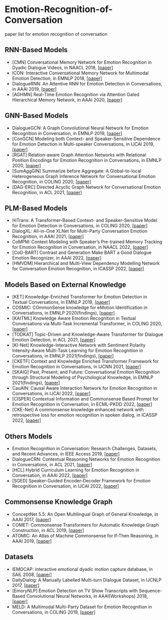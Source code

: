 # Emotion-Recognition-of-Conversation

paper list for emotion recognition of conversation

## RNN-Based Models

- [CMN] Conversational Memory Network for Emotion Recognition in Dyadic Dialogue Videos, in NAACL 2018, [[paper]](https://aclanthology.org/N18-1193/)
- ICON: Interactive Conversational Memory Network for Multimodal Emotion Detection, in EMNLP 2018, [[paper]](https://aclanthology.org/D18-1280/)
- DialogueRNN: An Attentive RNN for Emotion Detection in Conversations, in AAAI 2019, [[paper]](https://ojs.aaai.org/index.php/AAAI/article/view/4657)
- [AGHMN] Real-Time Emotion Recognition via Attention Gated Hierarchical Memory  Network, in AAAI 2020,  [[paper]](https://ojs.aaai.org/index.php/AAAI/article/view/6309)

## GNN-Based Models

- DialogueGCN: A Graph Convolutional Neural Network for Emotion Recognition in Conversation, in EMNLP 2019, [[paper]](https://aclanthology.org/D19-1015/)
- [ConGCN] Modeling both Context- and Speaker-Sensitive Dependence for Emotion Detection in Multi-speaker Conversations, in IJCAI 2019, [[paper]](https://www.ijcai.org/Proceedings/2019/752)
- [RGAT] Relation-aware Graph Attention Networks with Relational Position Encodings for Emotion Recognition in Conversations, in EMNLP 2020, [[paper]](https://aclanthology.org/2020.emnlp-main.597/)
- [SumAggGIN] Summarize before Aggregate: A Global-to-local Heterogeneous Graph Inference Network for Conversational Emotion Recognition, in COLING 2020, [[paper]](https://aclanthology.org/2020.coling-main.367/)
- [DAG-ERC] Directed Acyclic Graph Network for Conversational Emotion Recognition, in ACL 2021, [[paper]](https://aclanthology.org/2021.acl-long.123/)

## PLM-Based Models

- HiTrans: A Transformer-Based Context- and Speaker-Sensitive Model for Emotion Detection in Conversations, in COLING 2020, [[paper]](https://aclanthology.org/2020.coling-main.370/)
- DialogXL: All-in-One XLNet for Multi-Party Conversation Emotion Recognition, in AAAI 2021, [[paper]](https://ojs.aaai.org/index.php/AAAI/article/view/17625)
- CoMPM: Context Modeling with Speaker’s Pre-trained Memory Tracking for Emotion Recognition in Conversation, in NAACL 2022, [[paper]](https://aclanthology.org/2022.naacl-main.416/)
- [CoG-BART] Contrast and Generation Make BART a Good Dialogue Emotion Recognizer, in AAAI 2022, [[paper]](https://www.aaai.org/AAAI22Papers/AAAI-5738.LiS.pdf)
- [HMVDM] Hierarchical and Multi-View Dependency Modelling Network for Conversation Emotion Recognition, in ICASSP 2022, [[paper]](https://ieeexplore.ieee.org/document/9747123)

## Models Based on External Knowledge

- [KET] Knowledge-Enriched Transformer for Emotion Detection in Textual Conversations, in EMNLP 2019, [[paper]](https://aclanthology.org/D19-1016/)
- COSMIC: COmmonSense knowledge for eMotion Identification in Conversations, in EMNLP 2020(findings), [[paper]](https://aclanthology.org/2020.findings-emnlp.224/)
- [KAITML] Knowledge Aware Emotion Recognition in Textual Conversations via Multi-Task Incremental Transformer, in COLING 2020, [[paper]](https://aclanthology.org/2020.coling-main.392/)
- [TODKAT] Topic-Driven and Knowledge-Aware Transformer for Dialogue Emotion Detection, in ACL 2021, [[paper]](https://aclanthology.org/2021.acl-long.125/)
- [KI-Net] Knowledge-Interactive Network with Sentiment Polarity  Intensity-Aware Multi-Task Learning for Emotion Recognition in Conversations,  in EMNLP 2021(findings),  [[paper]](https://aclanthology.org/2021.findings-emnlp.245/)
- [CKETF] Context and Knowledge Enriched Transformer Framework for Emotion Recognition in Conversations, in IJCNN 2021, [[paper]](https://ieeexplore.ieee.org/document/9533452)
- [SKAIG]  Past, Present, and Future: Conversational Emotion Recognition through  Structural Modeling of Psychological Knowledge, in EMNLP 2021(findings),  [[paper]](https://aclanthology.org/2021.findings-emnlp.104/)
- CauAIN: Causal Aware Interaction Network for Emotion Recognition in Conversations, in IJCAI 2022, [[paper]](https://www.ijcai.org/proceedings/2022/628)
- [CISPER] Contextual Information and Commonsense Based Prompt for Emotion Recognition in Conversation, in ECML-PKDD 2022, [[paper]](https://2022.ecmlpkdd.org/wp-content/uploads/2022/09/sub_1338.pdf)
- [CKE-Net] A commonsense knowledge enhanced network with retrospective loss for emotion recognition in spoken dialog, in ICASSP 2022, [[paper]](https://doi.org/10.1109/ICASSP43922.2022.9746909)

## Others Models

- Emotion Recognition in Conversation: Research Challenges, Datasets, and Recent Advances, in IEEE Access 2019, [[paper]](https://ieeexplore.ieee.org/document/8764449)
- DialogueCRN: Contextual Reasoning Networks for Emotion Recognition in Conversations, in ACL 2021, [[paper]](https://aclanthology.org/2021.acl-long.547/)
- [HCL] Hybrid Curriculum Learning for Emotion Recognition in Conversation, in AAAI 2022, [[paper]](https://www.aaai.org/AAAI22Papers/AAAI-12341.YangL.pdf)
- [SGED] Speaker-Guided Encoder-Decoder Framework for Emotion Recognition in Conversation, in IJCAI 2022, [[paper]](https://www.ijcai.org/proceedings/2022/562)

## Commonsense Knowledge Graph

- ConceptNet 5.5: An Open Multilingual Graph of General Knowledge, in AAAI 2017, [[paper\]](https://arxiv.org/abs/1612.03975)
- COMET: Commonsense Transformers for Automatic Knowledge Graph Construction, in ACL 2019, [[paper\]](https://arxiv.org/abs/1906.05317)
- ATOMIC: An Atlas of Machine Commonsense for If-Then Reasoning, in AAAI 2019, [[paper\]](https://arxiv.org/abs/1811.00146)

## Datasets

- IEMOCAP: interactive emotional dyadic motion capture database, in SAIL 2008, [[paper]](https://link.springer.com/article/10.1007/s10579-008-9076-6)
- DailyDialog: A Manually Labelled Multi-turn Dialogue Dataset, in IJCNLP 2017, [[paper\]](https://www.aclweb.org/anthology/I17-1099)
- [EmoryNLP] Emotion Detection on TV Show Transcripts with Sequence-Based Convolutional Neural Networks, in AAAI(Workshops) 2018, [[paper]](https://aaai.org/ocs/index.php/WS/AAAIW18/paper/download/16434/15540)
- MELD: A Multimodal Multi-Party Dataset for Emotion Recognition in Conversations, in COLING 2019, [[paper]](https://aclanthology.org/P19-1050/)

